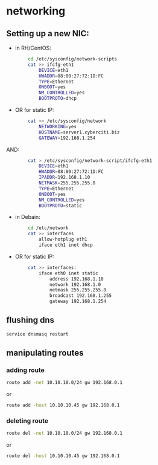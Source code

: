 # networking
## Setting up a new NIC:


* in RH/CentOS:

```bash
		cd /etc/sysconfig/network-scripts
		cat >> ifcfg-eth1
			DEVICE=eth1
			HWADDR=08:00:27:72:1D:FC
			TYPE=Ethernet
			ONBOOT=yes
			NM_CONTROLLED=yes
			BOOTPROTO=dhcp
```
* OR for static IP:
	
```bash
		cat >> /etc/sysconfig/network
			NETWORKING=yes
			HOSTNAME=server1.cyberciti.biz
			GATEWAY=192.168.1.254
```

AND:

```bash
		cat > /etc/sysconfig/network-script/ifcfg-eth1
			DEVICE=eth1
			HWADDR=08:00:27:72:1D:FC
			IPADDR=192.168.1.10
			NETMASK=255.255.255.0
			TYPE=Ethernet
			ONBOOT=yes
			NM_CONTROLLED=yes
			BOOTPROTO=static
```
* in Debain:

```bash
		cd /etc/network
		cat >> interfaces
			allow-hotplug eth1
			iface eth1 inet dhcp
```
* OR for static IP:

```bash
		cat >> interfaces:
			iface eth0 inet static
  			    address 192.168.1.10
 			    network 192.168.1.0
   			    netmask 255.255.255.0
   			    broadcast 192.168.1.255
  			    gateway 192.168.1.254
```
## flushing dns
```bash
service dnsmasq restart
```

## manipulating routes

### adding route
```bash
route add -net 10.10.10.0/24 gw 192.168.0.1
```

or

```bash
route add -host 10.10.10.45 gw 192.168.0.1
```

### deleting route
```bash
route del -net 10.10.10.0/24 gw 192.168.0.1
```

or

```bash
route del -host 10.10.10.45 gw 192.168.0.1
```
